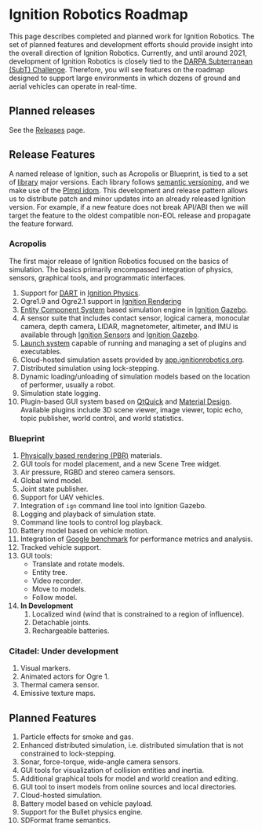 # Ignition Robotics Roadmap

This page describes completed and planned work for Ignition Robotics. The set of planned features and development efforts should provide insight into the overall direction of Ignition Robotics. Currently, and until around 2021, development of Ignition Robotics is closely tied to the [DARPA Subterranean (SubT) Challenge](https://subtchallenge.com). Therefore, you will see features on the roadmap designed to support large environments in which dozens of ground and aerial vehicles can operate in real-time.

## Planned releases

See the [Releases](/docs/releases) page.

## Release Features

A named release of Ignition, such as Acropolis or Blueprint, is tied to
a set of [library](/libs) major versions. Each library follows
[semantic versioning](https://semver.org/), and we make use of the [PImpl
idom](https://en.cppreference.com/w/cpp/language/pimpl). This development
and release pattern allows us to distribute patch and minor updates into an already released Ignition version. For example, if a new feature does not break API/ABI then we will target the feature to the oldest compatible non-EOL release and propagate the feature forward.

### Acropolis

The first major release of Ignition Robotics focused on the basics of simulation. The basics primarily encompassed integration of physics, sensors, graphical tools, and programmatic interfaces.

1. Support for [DART](https://dartsim.github.io/) in [Ignition Physics](/libs/physics).
2. Ogre1.9 and Ogre2.1 support in [Ignition Rendering](/libs/rendering)
3. [Entity Component System](https://en.wikipedia.org/wiki/Entity_component_system) based simulation engine in [Ignition Gazebo](/libs/gazebo).
4. A sensor suite that includes contact sensor, logical camera, monocular camera, depth camera, LIDAR, magnetometer, altimeter, and IMU is available through [Ignition Sensors](/libs/sensors) and [Ignition Gazebo](/libs/gazebo).
5. [Launch system](/libs/launch) capable of running and managing a set of plugins and executables.
6. Cloud-hosted simulation assets provided by [app.ignitionrobotics.org](https://app.ignitionrobotics.org).
7. Distributed simulation using lock-stepping.
8. Dynamic loading/unloading of simulation models based on the location of performer, usually a robot.
9. Simulation state logging.
10. Plugin-based GUI system based on [QtQuick](https://en.wikipedia.org/wiki/Qt_Quick) and [Material Design](https://material.io/design/). Available
    plugins include 3D scene viewer, image viewer, topic echo, topic
    publisher, world control, and world statistics.

### Blueprint

1. [Physically based rendering (PBR)](https://en.wikipedia.org/wiki/Physically_based_rendering) materials.
1. GUI tools for model placement, and a new Scene Tree widget.
1. Air pressure, RGBD and stereo camera sensors.
1. Global wind model.
1. Joint state publisher.
1. Support for UAV vehicles.
1. Integration of `ign` command line tool into Ignition Gazebo.
1. Logging and playback of simulation state.
1. Command line tools to control log playback.
1. Battery model based on vehicle motion.
1. Integration of [Google benchmark](https://github.com/google/benchmark) for performance metrics and analysis.
1. Tracked vehicle support.
1. GUI tools:
    * Translate and rotate models.
    * Entity tree.
    * Video recorder.
    * Move to models.
    * Follow model.
1. **In Development**
    1. Localized wind (wind that is constrained to a region of influence).
    1. Detachable joints.
    1. Rechargeable batteries.

### Citadel: Under development

1. Visual markers.
1. Animated actors for Ogre 1.
1. Thermal camera sensor.
1. Emissive texture maps.

## Planned Features

1. Particle effects for smoke and gas.
1. Enhanced distributed simulation, i.e. distributed simulation that is not constrained to lock-stepping.
1. Sonar, force-torque, wide-angle camera sensors.
1. GUI tools for visualization of collision entities and inertia.
1. Additional graphical tools for model and world creation and editing.
1. GUI tool to insert models from online sources and local directories.
1. Cloud-hosted simulation.
1. Battery model based on vehicle payload.
1. Support for the Bullet physics engine.
1. SDFormat frame semantics.
